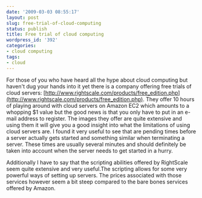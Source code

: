 ```yaml
---
date: '2009-03-03 08:55:17'
layout: post
slug: free-trial-of-cloud-computing
status: publish
title: Free trial of cloud computing
wordpress_id: '392'
categories:
- cloud computing
tags:
- cloud
---
```


For those of you who have heard all the hype about cloud computing but haven't dug your hands into it yet there is a company offering free trials of cloud servers: [http://www.rightscale.com/products/free_edition.php](http://www.rightscale.com/products/free_edition.php). They offer 10 hours of playing around with cloud servers on Amazon EC2 which amounts to a whopping $1 value but the good news is that you only have to put in an e-mail address to register. The images they offer are quite extensive and using them it will give you a good insight into what the limitations of using cloud servers are. I found it very useful to see that are pending times before a server actually gets started and something similar when terminating a server. These times are usually several minutes and should definitely be taken into account when the server needs to get started in a hurry.

Additionally I have to say that the scripting abilities offered by RightScale seem quite extensive and very useful.The scripting allows for some very powerful ways of setting up servers. The prices associated with those services however seem a bit steep compared to the bare bones services offered by Amazon.
